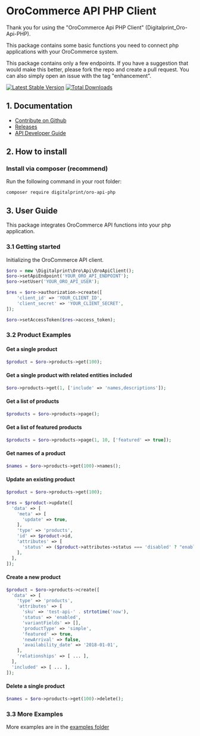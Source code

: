 # OroCommerce API PHP Client

Thank you for using the "OroCommerce Api PHP Client" (Digitalprint_Oro-Api-PHP).

This package contains some basic functions you need to connect php applications with your OroCommerce system. 

This package contains only a few endpoints. If you have a suggestion that would make this better, please fork the repo and create a pull request. You can also simply open an issue with the tag "enhancement".

[![Latest Stable Version](http://poser.pugx.org/digitalprint/oro-api-php/v)](https://packagist.org/packages/digitalprint/oro-api-php) [![Total Downloads](http://poser.pugx.org/digitalprint/oro-api-php/downloads)](https://packagist.org/packages/digitalprint/oro-api-php)

## 1. Documentation

- [Contribute on Github](https://github.com/digitalprint/oro-api-php)
- [Releases](https://github.com/digitalprint/oro-api-php/releases)
- [API Developer Guide](https://doc.oroinc.com/backend/api/)

## 2. How to install

### Install via composer (recommend)

Run the following command in your root folder:

```
composer require digitalprint/oro-api-php
```

## 3. User Guide

This package integrates OroCommerce API functions into your php application.

### 3.1 Getting started

Initializing the OroCommerce API client.

```php
$oro = new \Digitalprint\Oro\Api\OroApiClient();
$oro->setApiEndpoint('YOUR_ORO_API_ENDPOINT');
$oro->setUser('YOUR_ORO_API_USER');

$res = $oro->authorization->create([
    'client_id' => 'YOUR_CLIENT_ID',
    'client_secret' => 'YOUR_CLIENT_SECRET',
]);

$oro->setAccessToken($res->access_token);
``` 

### 3.2 Product Examples

#### Get a single product
```php
$product = $oro->products->get(100);
``` 

#### Get a single product with related entities included
```php
$oro->products->get(1, ['include' => 'names,descriptions']);
``` 

#### Get a list of products
```php
$products = $oro->products->page();
``` 

#### Get a list of featured products
```php
$products = $oro->products->page(1, 10, ['featured' => true]);
```

#### Get names of a product
```php
$names = $oro->products->get(100)->names();
``` 

#### Update an existing product
```php
$product = $oro->products->get(100);

$res = $product->update([
  'data' => [
    'meta' => [
      'update' => true,
    ],
    'type' => 'products',
    'id' => $product->id,
    'attributes' => [
      'status' => ($product->attributes->status === 'disabled' ? "enabled" : "disabled"),
    ],
  ],
]);
``` 

#### Create a new product
```php
$product = $oro->products->create([
  'data' => [
    'type' => 'products',
    'attributes' => [
      'sku' => 'test-api-' . strtotime('now'),
      'status' => 'enabled',
      'variantFields' => [],
      'productType' => 'simple',
      'featured' => true,
      'newArrival' => false,
      'availability_date' => '2018-01-01',
    ],
    'relationships' => [ ... ],
  ],
  'included' => [ ... ],
]);
``` 

#### Delete a single product
```php
$names = $oro->products->get(100)->delete();
``` 
### 3.3 More Examples

More examples are in the [examples folder](examples)


